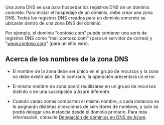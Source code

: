 Una zona DNS se usa para hospedar los registros DNS de un dominio concreto. Para iniciar el hospedaje de un dominio, debe crear una zona DNS. Todos los registros DNS creados para un dominio concreto se ubicarán dentro de una zona DNS del dominio.

Por ejemplo, el dominio "contoso.com" puede contener una serie de registros DNS como "mail.contoso.com" (para un servidor de correo) y "www.contoso.com" (para un sitio web).


## <a name="names"></a>Acerca de los nombres de la zona DNS
 
- El nombre de la zona debe ser único en el grupo de recursos y la zona no debe existir aún. De lo contrario, la operación presentará un error.

- El mismo nombre de zona podrá reutilizarse en un grupo de recursos distinto o en una suscripción a Azure diferente.

- Cuando varias zonas comparten el mismo nombre, a cada instancia se le asignarán distintas direcciones de servidores de nombres, y solo se podrá delegar una instancia desde el dominio primario. Para más información, consulte [Delegación de dominios en DNS de Azure](../articles/dns/dns-domain-delegation.md).